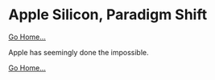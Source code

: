 # Apple Silicon, Paradigm Shift
[Go Home...](https://davidprush.com)

Apple has seemingly done the impossible.

 
[Go Home...](https://davidprush.com)